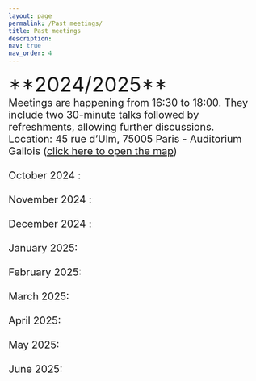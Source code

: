 ```yaml
---
layout: page
permalink: /Past meetings/
title: Past meetings
description:
nav: true
nav_order: 4
---
```

<span style="font-size: 40px;">
**2024/2025** <br>
<span style="font-size: 20px;">
Meetings are happening from 16:30 to 18:00. They include two 30-minute talks followed by refreshments, allowing further discussions.<br>

<span style="font-size: 20px;">
Location: 45 rue d’Ulm, 75005 Paris - Auditorium Gallois (<a href="/assets/img/map.pdf" target="_blank">click here to open the map</a>) <br><br>

<div class="event">
  <span class="event-date">October 2024 </span>: 
  <a href="/speakers/October/" class="event-speakers"></a>
</div>
<br>
<div class="event">
  <span class="event-date"> November 2024 </span>: 
  <a href="/speakers/November/" class="event-speakers"></a>
</div>
<br>
<div class="event">
  <span class="event-date">December 2024 </span>: 
  <a href="/speakers/December/" class="event-speakers"></a>
</div>
<br>
<div class="event">
  <span class="event-date">January 2025</span>: 
  <a href="/speakers/January/" class="event-speakers" ></a>
</div>
<br>
<div class="event">
  <span class="event-date">February 2025</span>: 
  <a href="/speakers/fevrier/" class="event-speakers"></a>
</div>
<br>
<div class="event">
  <span class="event-date">March 2025</span>: 
  <a href="/speakers/mars/" class="event-speakers"></a>
</div>
<br>
<div class="event">
  <span class="event-date">April 2025</span>: 
 <a href="/speakers/mai/" class="event-speakers"></a>
</div>
<br>
<div class="event">
  <span class="event-date">May 2025</span>: 
  <a href="/speakers/mai/" class="event-speakers"></a>
</div>
<br>
<div class="event">
  <span class="event-date">June 2025</span>: 
  <a href="/speakers/Juin/" class="event-speakers"></a>
</div>
<br><br><br>
